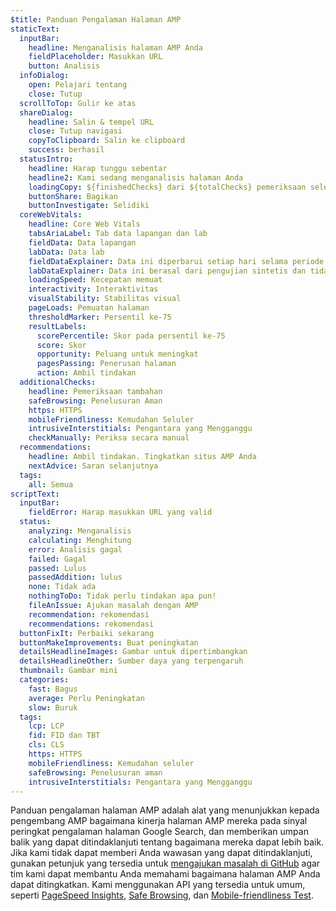 ```yaml
---
$title: Panduan Pengalaman Halaman AMP
staticText:
  inputBar:
    headline: Menganalisis halaman AMP Anda
    fieldPlaceholder: Masukkan URL
    button: Analisis
  infoDialog:
    open: Pelajari tentang
    close: Tutup
  scrollToTop: Gulir ke atas
  shareDialog:
    headline: Salin & tempel URL
    close: Tutup navigasi
    copyToClipboard: Salin ke clipboard
    success: berhasil
  statusIntro:
    headline: Harap tunggu sebentar
    headline2: Kami sedang menganalisis halaman Anda
    loadingCopy: ${finishedChecks} dari ${totalChecks} pemeriksaan selesai
    buttonShare: Bagikan
    buttonInvestigate: Selidiki
  coreWebVitals:
    headline: Core Web Vitals
    tabsAriaLabel: Tab data lapangan dan lab
    fieldData: Data lapangan
    labData: Data lab
    fieldDataExplainer: Data ini diperbarui setiap hari selama periode 28 hari bergulir.
    labDataExplainer: Data ini berasal dari pengujian sintetis dan tidak memengaruhi pengalaman halaman.
    loadingSpeed: Kecepatan memuat
    interactivity: Interaktivitas
    visualStability: Stabilitas visual
    pageLoads: Pemuatan halaman
    thresholdMarker: Persentil ke-75
    resultLabels:
      scorePercentile: Skor pada persentil ke-75
      score: Skor
      opportunity: Peluang untuk meningkat
      pagesPassing: Penerusan halaman
      action: Ambil tindakan
  additionalChecks:
    headline: Pemeriksaan tambahan
    safeBrowsing: Penelusuran Aman
    https: HTTPS
    mobileFriendliness: Kemudahan Seluler
    intrusiveInterstitials: Pengantara yang Mengganggu
    checkManually: Periksa secara manual
  recommendations:
    headline: Ambil tindakan. Tingkatkan situs AMP Anda
    nextAdvice: Saran selanjutnya
  tags:
    all: Semua
scriptText:
  inputBar:
    fieldError: Harap masukkan URL yang valid
  status:
    analyzing: Menganalisis
    calculating: Menghitung
    error: Analisis gagal
    failed: Gagal
    passed: Lulus
    passedAddition: lulus
    none: Tidak ada
    nothingToDo: Tidak perlu tindakan apa pun!
    fileAnIssue: Ajukan masalah dengan AMP
    recommendation: rekomendasi
    recommendations: rekomendasi
  buttonFixIt: Perbaiki sekarang
  buttonMakeImprovements: Buat peningkatan
  detailsHeadlineImages: Gambar untuk dipertimbangkan
  detailsHeadlineOther: Sumber daya yang terpengaruh
  thumbnail: Gambar mini
  categories:
    fast: Bagus
    average: Perlu Peningkatan
    slow: Buruk
  tags:
    lcp: LCP
    fid: FID dan TBT
    cls: CLS
    https: HTTPS
    mobileFriendliness: Kemudahan seluler
    safeBrowsing: Penelusuran aman
    intrusiveInterstitials: Pengantara yang Mengganggu
---
```


Panduan pengalaman halaman AMP adalah alat yang menunjukkan kepada pengembang AMP bagaimana kinerja halaman AMP mereka pada sinyal peringkat pengalaman halaman Google Search, dan memberikan umpan balik yang dapat ditindaklanjuti tentang bagaimana mereka dapat lebih baik. Jika kami tidak dapat memberi Anda wawasan yang dapat ditindaklanjuti, gunakan petunjuk yang tersedia untuk [mengajukan masalah di GitHub](https://github.com/ampproject/amphtml/issues/new?assignees=&labels=Type:+Page+experience&template=page-experience.md&title=Page+experience+issue) agar tim kami dapat membantu Anda memahami bagaimana halaman AMP Anda dapat ditingkatkan. Kami menggunakan API yang tersedia untuk umum, seperti [PageSpeed Insights](https://developers.google.com/speed/pagespeed/insights/?hl=id), [Safe Browsing](https://developers.google.com/safe-browsing/v4/lookup-api?hl=id), dan [Mobile-friendliness Test](https://search.google.com/test/mobile-friendly?hl=id).

